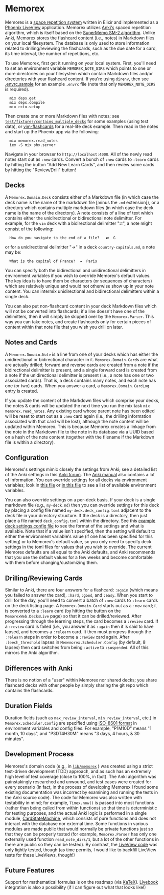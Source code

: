 #  Memorex

Memorex is a [space repetition system](https://en.wikipedia.org/wiki/Spaced_repetition) written in Elixir and implemented as a [Phoenix LiveView](https://github.com/phoenixframework/phoenix_live_view) application.  Memorex utilizes [Anki's](https://apps.ankiweb.net/) spaced repetition algorithm, which is itself based on the [SuperMemo SM-2 algorithm](https://faqs.ankiweb.net/what-spaced-repetition-algorithm.html).  Unlike Anki, Memorex stores the flashcard content (i.e., notes) in Markdown files on your local filesystem.  The database is only used to store information related to drilling/reviewing the flashcards, such as the due date for a card, its time interval, the number of repetitions, etc.

To use Memorex, first get it running on your local system.  First, you'll need to set an environment variable `MEMOREX_NOTE_DIRS` which points to one or more directories on your filesystem which contain Markdown files and/or directories with your flashcard content.  If you're using `direnv`, then see [.envrc.sample](https://github.com/woodward/memorex/blob/main/.envrc.sample) for an example `.envrc` file (note that only `MEMOREX_NOTE_DIRS` is required).

```
  mix deps.get
  mix deps.compile
  mix ecto.setup
```

Then create one or more Markdown files with notes; see [`test/fixtures/contains_multiple_decks`](https://github.com/woodward/memorex/tree/main/test/fixtures/contains_multiple_decks) for some examples (using test data), or [vim-flashcards](https://github.com/woodward/vim-flashcards) for a real-life deck example.  Then read in the notes and start up the Phoenix app via the following:

```
  mix memorex.read_notes
  iex -S mix phx.server
```

Navigate in your browser to `http://localhost:4000`.  All of the newly read notes start out as `:new` cards.  Convert a bunch of `:new` cards to `:learn` cards by hitting the button "Add New Learn Cards", and then review some cards by hitting the "Review/Drill" button!

## Decks

A `Memorex.Domain.Deck` consists either of a Markdown file (in which case the deck name is the name of the markdown file [minus the `.md` extension]), or a directory which contains multiple markdown files (in which case the deck name is the name of the directory).  A note consists of a line of text which contains either the unidirectional or bidirectional note delimitter. For example, for the `vim` deck with a bidirectional delimitter "⮂", a note might consist of the following:

```
  How do you navigate to the end of a file?   ⮂  G
```

or for a unidirectional delimitter "→" in a deck `country-capitals.md`, a note may be:

```
  What is the capital of France?  →  Paris
```

You can specify both the bidirectional and unidirectional delimitters in environment variables if you wish to override Memorex's default values.  The key idea is to have them be characters (or sequences of characters) which are relatively unique and would not otherwise show up in your note content.  You can intermix unidirectional and bidirectional delimitters within a single deck.

You can also put non-flashcard content in your deck Markdown files which will not be converted into flashcards; if a line doesn't have one of the delimitters, then it will simply be skipped over by the `Memorex.Parser`.  This way you can take notes, and create flashcards only for certain pieces of content within that note file that you wish you drill on later.

## Notes and Cards

A `Memorex.Domain.Note` is a line from one of your decks which has either the unidirectional or bidirectional character in it.  `Memorex.Domain.Card`s are what are actually drilled; forward and reverse cards are created from a note if the bidirectional delimitter is present, and a single forward card is created from a note if the unidirectional delimitter is present (i.e., a note has one or two associated cards).  That is, a deck contains many notes, and each note has one (or two) cards.  When you answer a card, a `Memorex.Domain.CardLog` entry is created.

If you update the content of the Markdown files which comprise your decks, the notes & cards will be updated the next time you run the mix task `mix memorex.read_notes`.  Any existing card whose parent note has been edited will be reset to start out as a `:new` card again (i.e., the drilling information associated with that card will be lost), although the note content will be updated within Memorex.  This is because Memorex creates a linkage from the note in the Markdown file to the note in its database via a UUID based on a hash of the note content (together with the filename if the Markdown file is within a directory).

## Configuration

Memorex's settings mimic closely the settings from Anki; see a detailed list of the Anki settings in this [Anki forum](https://forums.ankiweb.net/t/deck-options-explained/213).  The [Anki manual](https://docs.ankiweb.net/deck-options.html) also contains a lot of information. You can override settings for all decks via environment variables; look in [this file](https://github.com/woodward/memorex/blob/main/.envrc.sample) or [in this file](https://github.com/woodward/memorex/blob/main/config/runtime.exs) to see a list of available environment variables. 

You can also override settings on a per-deck basis.  If your deck is a single markdown file (e.g., `my-deck.md`) then you can override settings for this deck by placing a config file named `my-deck.deck_config.toml` adjacent to the deck file in your directory structure.  If the deck is a directory, then just place a file named `deck_config.toml` within the directory.  See this [example deck settings config file](https://github.com/woodward/memorex/blob/main/deck_config.example.toml) to see the format of the settings and what is available.  Note that if a value isn't specified, then the setting will default to either the environment variable's value (if one has been specified for this setting) or to Memorex's default value, so you only need to specify deck settings in the toml files for values that you wish to override.  The current Memorex defaults are all equal to the Anki defaults, and Anki recommends that you use the default values for a few weeks and become comfortable with them before changing/customizing them.

## Drilling/Reviewing Cards

Similar to Anki, there are four answers for a flashcard: `:again` (which means you failed to answer the card), `:hard`, `:good`, and `:easy`.  When you start to drill for the day, you'll need to convert a batch of `:new` cards to `:learn` cards on the deck listing page.  A `Memorex.Domain.Card` starts out as a `:new` card; it is converted to a `:learn` card (by hitting the button on the `MemorexWeb.DecksLive` page) so that it can be drilled/reviewed. After progressing through the learning steps, the card becomes a `:review` card.  If a `:review` card is failed (i.e., you answer it as `:again` then it is said to have lapsed, and becomes a `:relearn` card.  It then must progress through the `:relearn` steps in order to become a `:review` card again.  After `:leech_threshold` lapses in `Mememorex.Scheduler.Config` (by default, 8 lapses) then card switches from being `:active` to `:suspended`.  All of this mirrors the Anki algorithm.

## Differences with Anki

There is no notion of a "user" within Memorex nor shared decks; you share flashcard decks with other people by simply sharing the git repo which contains the flashcards.  

## Duration Fields

Duration fields (such as `max_review_interval`, `min_review_interval`, etc.) in `Memorex.Scheduler.Config` are specified using [ISO-8601 format](https://en.wikipedia.org/wiki/ISO_8601#Times) in environment variables and config files.  For example, "P1M10D" means "1 month, 10 days", and "P3DT4H30M" means "3 days, 4 hours, & 30 minutes".

## Development Process

Memorex's domain code (e.g., in [`lib/memorex`](https://github.com/woodward/memorex/tree/main/lib/memorex) ) was created using a strict test-driven development (TDD) approach, and as such has an extremely high level of test coverage (close to 100%, in fact). The Anki algorithm was painstakingly researched and unwound, and test cases were created for every scenario (in fact, in the process of developing Memorex I found some existing documentation was incorrect by examining and running the tests in the Anki source code).  The code for Memorex was also written with testability in mind; for example, `Timex.now()` is passed into most functions (rather than being called from within functions) so that time is deterministic for testing purposes, and the actual Anki logic is performed in a single module, [CardStateMachine](https://github.com/woodward/memorex/blob/main/lib/memorex/scheduler/card_state_machine.ex), which consists of pure functions and does not interact with the database nor external time. Some functions in various modules are made public that would normally be private functions just so that they can be properly tested (for example, `Memorex.Parser` has only one externally used function `read_note_dirs/1`, but a lot of the other functions in there are public so they can be tested).  By contrast, the [LiveView code](https://github.com/woodward/memorex/tree/main/lib/memorex_web) was only lightly tested, though (as time permits, I would like to backfill LiveView tests for these LiveViews, though!)

## Future Features

Support for mathematical formulas is on the roadmap (via [KaTeX](https://katex.org/)).  [Livebook](https://github.com/livebook-dev/livebook) integration is also a possibility (if I can figure out what that looks like!)

